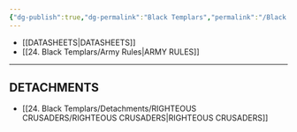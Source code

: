 ```yaml
---
{"dg-publish":true,"dg-permalink":"Black Templars","permalink":"/Black Templars/","contentClasses":"menu","created":"2023-12-16T04:35:42.218+07:00","updated":"2023-12-16T04:28:47.732+07:00"}
---
```


- [[DATASHEETS\|DATASHEETS]]
- [[24. Black Templars/Army Rules\|ARMY RULES]]

***

## DETACHMENTS

- [[24. Black Templars/Detachments/RIGHTEOUS CRUSADERS/RIGHTEOUS CRUSADERS\|RIGHTEOUS CRUSADERS]]